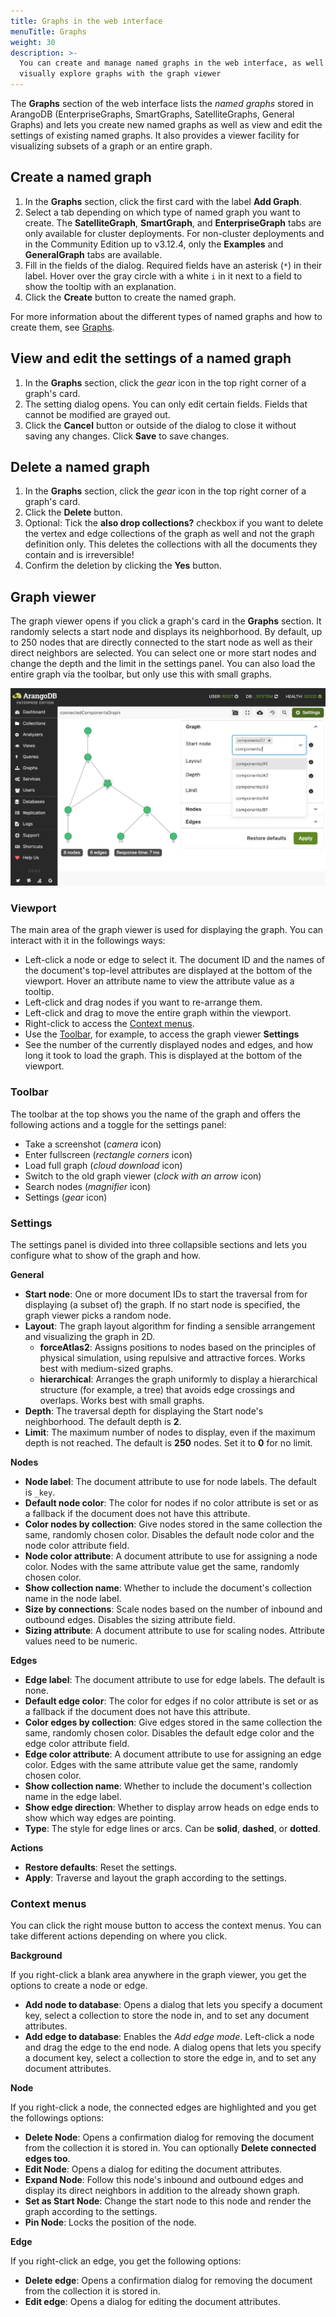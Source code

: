 ```yaml
---
title: Graphs in the web interface
menuTitle: Graphs
weight: 30
description: >-
  You can create and manage named graphs in the web interface, as well as
  visually explore graphs with the graph viewer
---
```

The **Graphs** section of the web interface lists the _named graphs_ stored in
ArangoDB (EnterpriseGraphs, SmartGraphs, SatelliteGraphs, General Graphs) and
lets you create new named graphs as well as view and edit the settings of
existing named graphs. It also provides a viewer facility for visualizing
subsets of a graph or an entire graph.

## Create a named graph

1. In the **Graphs** section, click the first card with the label **Add Graph**.
2. Select a tab depending on which type of named graph you want to create.
   The **SatelliteGraph**, **SmartGraph**, and **EnterpriseGraph** tabs are
   only available for cluster deployments.
   For non-cluster deployments and in the Community Edition up to v3.12.4,
   only the **Examples** and **GeneralGraph** tabs are available.
3. Fill in the fields of the dialog. Required fields have an asterisk (`*`)
   in their label. Hover over the gray circle with a white `i` in it next to
   a field to show the tooltip with an explanation.
4. Click the **Create** button to create the named graph.

For more information about the different types of named graphs and how to
create them, see [Graphs](../../graphs/_index.md).

## View and edit the settings of a named graph

1. In the **Graphs** section, click the _gear_ icon in the top right corner
   of a graph's card.
2. The setting dialog opens. You can only edit certain fields. Fields that 
   cannot be modified are grayed out.
3. Click the **Cancel** button or outside of the dialog to close it without
   saving any changes. Click **Save** to save changes.
   
## Delete a named graph

1. In the **Graphs** section, click the _gear_ icon in the top right corner
   of a graph's card.
2. Click the **Delete** button.
3. Optional: Tick the **also drop collections?** checkbox if you want to
   delete the vertex and edge collections of the graph as well and not the
   graph definition only. This deletes the collections with all the documents
   they contain and is irreversible!
4. Confirm the deletion by clicking the **Yes** button.

## Graph viewer

The graph viewer opens if you click a graph's card in the **Graphs** section.
It randomly selects a start node and displays its neighborhood. By default,
up to 250 nodes that are directly connected to the start node as well as
their direct neighbors are selected. You can select one or more start nodes
and change the depth and the limit in the settings panel. You can also load
the entire graph via the toolbar, but only use this with small graphs.

![The graph viewer with the settings panel open](../../../images/graphViewer312.png)

### Viewport

The main area of the graph viewer is used for displaying the graph. You can
interact with it in the followings ways:

- Left-click a node or edge to select it. The document ID and the names of the
  document's top-level attributes are displayed at the bottom of the viewport.
  Hover an attribute name to view the attribute value as a tooltip.
- Left-click and drag nodes if you want to re-arrange them.
- Left-click and drag to move the entire graph within the viewport.
- Right-click to access the [Context menus](#context-menus).
- Use the [Toolbar](#toolbar), for example, to access the graph viewer **Settings**
- See the number of the currently displayed nodes and edges, and how long it
  took to load the graph. This is displayed at the bottom of the viewport.

### Toolbar

The toolbar at the top shows you the name of the graph and offers the following
actions and a toggle for the settings panel:

- Take a screenshot (_camera_ icon)
- Enter fullscreen (_rectangle corners_ icon)
- Load full graph (_cloud download_ icon)
- Switch to the old graph viewer (_clock with an arrow_ icon)
- Search nodes (_magnifier_ icon)
- Settings (_gear_ icon)

### Settings

The settings panel is divided into three collapsible sections and lets you
configure what to show of the graph and how.

**General**

- **Start node**: One or more document IDs to start the traversal from for
  displaying (a subset of) the graph. If no start node is specified, the
  graph viewer picks a random node.
- **Layout**: The graph layout algorithm for finding a sensible arrangement and
  visualizing the graph in 2D.
  - **forceAtlas2**: Assigns positions to nodes based on the principles of
    physical simulation, using repulsive and attractive forces. Works best with
    medium-sized graphs.
  - **hierarchical**: Arranges the graph uniformly to display a hierarchical
    structure (for example, a tree) that avoids edge crossings and overlaps.
    Works best with small graphs.
- **Depth**: The traversal depth for displaying the Start node's neighborhood.
  The default depth is **2**.
- **Limit**: The maximum number of nodes to display, even if the maximum depth
  is not reached. The default is **250** nodes. Set it to **0** for no limit.

**Nodes**

- **Node label**: The document attribute to use for node labels.
  The default is `_key`.
- **Default node color**: The color for nodes if no color attribute is set or
  as a fallback if the document does not have this attribute.
- **Color nodes by collection**: Give nodes stored in the same collection the
  same, randomly chosen color. Disables the default node color and the node
  color attribute field.
- **Node color attribute**: A document attribute to use for assigning a
  node color. Nodes with the same attribute value get the same, randomly
  chosen color.
- **Show collection name**: Whether to include the document's collection name
  in the node label.
- **Size by connections**: Scale nodes based on the number of inbound and
  outbound edges. Disables the sizing attribute field.
- **Sizing attribute**: A document attribute to use for scaling nodes. Attribute values need to be numeric.

**Edges**

- **Edge label**: The document attribute to use for edge labels.
  The default is none.
- **Default edge color**: The color for edges if no color attribute is set or
  as a fallback if the document does not have this attribute.
- **Color edges by collection**: Give edges stored in the same collection the
  same, randomly chosen color. Disables the default edge color and the edge
  color attribute field.
- **Edge color attribute**: A document attribute to use for assigning an
  edge color. Edges with the same attribute value get the same, randomly
  chosen color.
- **Show collection name**: Whether to include the document's collection name
  in the edge label.
- **Show edge direction**: Whether to display arrow heads on edge ends to show
  which way edges are pointing.
- **Type**: The style for edge lines or arcs.
  Can be **solid**, **dashed**, or **dotted**.

**Actions**

- **Restore defaults**: Reset the settings.
- **Apply**: Traverse and layout the graph according to the settings.

### Context menus

You can click the right mouse button to access the context menus. You can take
different actions depending on where you click.

**Background**

If you right-click a blank area anywhere in the graph viewer, you get the
options to create a node or edge.

- **Add node to database**: Opens a dialog that lets you specify a document key,
  select a collection to store the node in, and to set any document attributes.
- **Add edge to database**: Enables the _Add edge mode_. Left-click a node and
  drag the edge to the end node. A dialog opens that lets you specify a
  document key, select a collection to store the edge in, and to set any
  document attributes.

**Node**

If you right-click a node, the connected edges are highlighted and you get the
followings options:

- **Delete Node**: Opens a confirmation dialog for removing the document from
  the collection it is stored in.
  You can optionally **Delete connected edges too**.
- **Edit Node**: Opens a dialog for editing the document attributes.
- **Expand Node**: Follow this node's inbound and outbound edges and display
  its direct neighbors in addition to the already shown graph.
- **Set as Start Node**: Change the start node to this node and render the
  graph according to the settings.
- **Pin Node**: Locks the position of the node.

**Edge**

If you right-click an edge, you get the following options:

- **Delete edge**: Opens a confirmation dialog for removing the document from
  the collection it is stored in.
- **Edit edge**: Opens a dialog for editing the document attributes.
